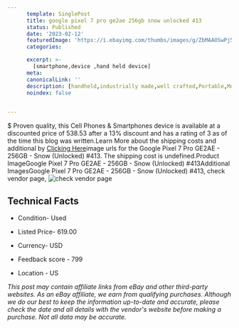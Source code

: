 ```yaml
---
      template: SinglePost
      title: google pixel 7 pro ge2ae 256gb snow unlocked 413
      status: Published
      date: '2023-02-12'
      featuredImage: 'https://i.ebayimg.com/thumbs/images/g/ZbMAAOSwPj5j3b8Z/s-l225.jpg'
      categories: 

      excerpt: >-
        [smartphone,device ,hand held device]
      meta:
      canonicalLink: ''
      description: [handheld,industrially made,well crafted,Portable,Mobile,Compact,Convenient,Lightweight,Maneuverable,Man-portable,Miniature,Carriable,Hand-held,Light,Holdable,Transportable,Mobile device,Pocket-sized,On-the-go,Wireless,Cordless,Compact size,Convenient size, smartphone,device ,hand held device]
      noindex: false

        
---
```

$
    Proven quality, this Cell Phones & Smartphones device is available at a discounted price of 538.53 after a 13% discount and has a rating of 3 as of the time this blog was written.Learn More about the shipping costs and additional by [Clicking Here](https://www.ebay.com/itm/255966648666?hash=item3b98cd195a%3Ag%3AZbMAAOSwPj5j3b8Z&mkevt=1&mkcid=1&mkrid=711-53200-19255-0&campid=%253CePNCampaignId%253E&customid=%253CreferenceId%253E&toolid=10049)image urls for the Google Pixel 7 Pro GE2AE - 256GB - Snow (Unlocked) #413. The shipping cost is undefined.Product ImageGoogle Pixel 7 Pro GE2AE - 256GB - Snow (Unlocked) #413Additional ImagesGoogle Pixel 7 Pro GE2AE - 256GB - Snow (Unlocked) #413, check vendor page, ![check vendor page](https://origin-galleryplus.ebayimg.com/ws/web/255966648666_2_0_1/225x225.jpg,https://origin-galleryplus.ebayimg.com/ws/web/255966648666_3_0_1/225x225.jpg,https://origin-galleryplus.ebayimg.com/ws/web/255966648666_4_0_1/225x225.jpg,https://origin-galleryplus.ebayimg.com/ws/web/255966648666_5_0_1/225x225.jpg,https://origin-galleryplus.ebayimg.com/ws/web/255966648666_6_0_1/225x225.jpg,https://origin-galleryplus.ebayimg.com/ws/web/255966648666_7_0_1/225x225.jpg,https://origin-galleryplus.ebayimg.com/ws/web/255966648666_8_0_1/225x225.jpg,https://origin-galleryplus.ebayimg.com/ws/web/255966648666_9_0_1/225x225.jpg,https://origin-galleryplus.ebayimg.com/ws/web/255966648666_10_0_1/225x225.jpg)
    
    

 ## Technical Facts 



     
      

 - Condition- Used 


      

 - Listed Price- 619.00 


      

 - Currency- USD 


      

 - Feedback score - 799 


      

 - Location - US 


      
      

 *_This post may contain affiliate links from eBay and other third-party websites. As an eBay affiliate, we earn from qualifying purchases. Although we do our best to keep the information up-to-date and accurate, please check the date and all details with the vendor's website before making a purchase. Not all data may be accurate._*



    
    
    
    
    